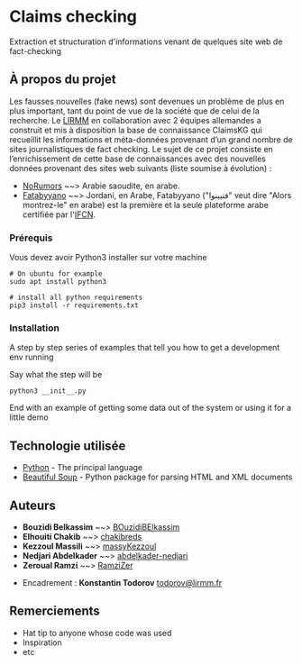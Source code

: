 # Claims checking

Extraction et structuration d'informations venant de quelques site web de fact-checking

## À propos du projet

Les fausses nouvelles (fake news) sont devenues un problème de plus en plus important, tant du point de vue de la société que de celui de la recherche. Le [LIRMM](http://www.lirmm.fr/ "Laboratoire d’Informatique, de Robotique et de Microélectronique de Montpellier") en collaboration avec 2 équipes allemandes a construit et mis à disposition la base de connaissance ClaimsKG qui recueillit les informations et méta-données provenant d’un grand nombre de sites journalistiques de fact checking. Le sujet de ce projet consiste en l’enrichissement de cette base de connaissances avec des nouvelles données provenant des sites web suivants (liste soumise à évolution) :

- [NoRumors](http://norumors.net/) ~~> Arabie saoudite, en arabe.
- [Fatabyyano](https://fatabyyano.net/) ~~> Jordani, en Arabe, Fatabyyano ("فتبينوا" veut dire "Alors montrez-le" en arabe) est la première et la seule plateforme arabe certifiée par l'[IFCN](https://ifcncodeofprinciples.poynter.org/).

### Prérequis

Vous devez avoir Python3 installer sur votre machine

```
# On ubuntu for example
sudo apt install python3

# install all python requirements
pip3 install -r requirements.txt
```

### Installation

A step by step series of examples that tell you how to get a development env running

Say what the step will be

```
python3 __init__.py
```

End with an example of getting some data out of the system or using it for a little demo

## Technologie utilisée

- [Python](https://www.python.org/) - The principal language
- [Beautiful Soup](https://fr.wikipedia.org/wiki/Beautiful_Soup) - Python package for parsing HTML and XML documents

## Auteurs

- **Bouzidi Belkassim** ~~> [BOuzidiBElkassim](https://github.com/BOuzidiBElkassim)
- **Elhouiti Chakib** ~~> [chakibreds](https://github.com/chakibreds/)
- **Kezzoul Massili** ~~> [massyKezzoul](https://github.com/massykezzoul)
- **Nedjari Abdelkader** ~~> [abdelkader-nedjari](https://github.com/nedjariabdelkader)
- **Zeroual Ramzi** ~~> [RamziZer](https://github.com/RamziZer)

* Encadrement : **Konstantin Todorov** ​[todorov@lirmm.fr​](mailto:todorov@lirmm.fr​)

## Remerciements

- Hat tip to anyone whose code was used
- Inspiration
- etc

